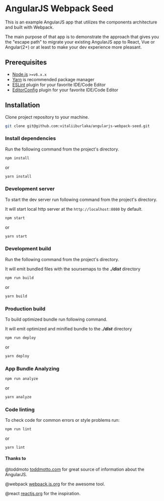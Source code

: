 # AngularJS Webpack Seed

This is an example AngularJS app that utilizes the components architecture
and built with Webpack.

The main purpose of that app is to demonstrate the approach that gives you the "escape path"
to migrate your existing AngularJS app to React, Vue or Angular(2+) or at least to make your dev experience more pleasant. 

## Prerequisites

- [Node.js](https://nodejs.org/en/) `>=v6.x.x`
- [Yarn](https://yarnpkg.com) is recommended package manager
- [ESLint](http://eslint.org/) plugin for your favorite IDE/Code Editor
- [EditorConfig](http://editorconfig.org/) plugin for your favorite IDE/Code Editor

## Installation

Clone project repository to your machine.

```bash
git clone git@github.com:vitaliiburlaka/angularjs-webpack-seed.git
```

### Install dependencies

Run the following command from the project's directory.

```bash
npm install
```

or

```bash
yarn install
```

### Development server

To start the dev server run following command from the project's directory.

It will start local http server at the `http://localhost:8080` by default.

```bash
npm start
```

or

```bash
yarn start
```

### Development build

Run the following command from the project's directory.

It will emit bundled files with the soursemaps to the ***./dist*** directory

```bash
npm run build
```

or

```bash
yarn build
```

### Production build

To build optimized bundle run following command.

It will emit optimized and minified bundle to the ***./dist*** directory

```bash
npm run deploy
```

or

```bash
yarn deploy
```

### App Bundle Analyzing

```bash
npm run analyze
```

or

```bash
yarn analyze
```

### Code linting

To check code for common errors or style problems run:

```bash
npm run lint
```

or

```bash
yarn lint
```

#### Thanks to

@toddmoto [toddmotto.com](https://toddmotto.com/) for great source of information about the AngularJS.

@webpack [webpack.js.org](https://webpack.js.org/) for the awesome tool.

@react [reactjs.org](https://reactjs.org/) for the inspiration.
